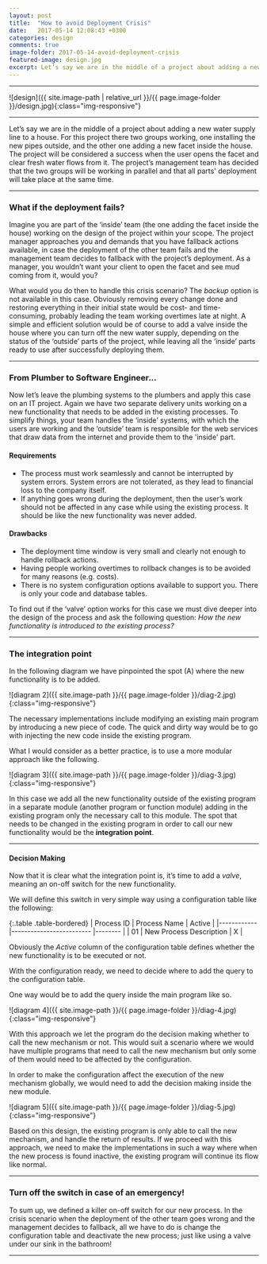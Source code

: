 ```yaml
---
layout: post
title:  "How to avoid Deployment Crisis"
date:   2017-05-14 12:08:43 +0300
categories: design
comments: true
image-folder: 2017-05-14-avoid-deployment-crisis
featured-image: design.jpg
excerpt: Let’s say we are in the middle of a project about adding a new water supply line to a house.
---
```


***

![design]({{ site.image-path | relative_url }}/{{ page.image-folder }}/design.jpg){:class="img-responsive"}

***

Let’s say we are in the middle of a project about adding a new water supply line to a house. For this project there two groups working, one installing the new pipes outside, and the other one adding a new facet inside the house. The project will be considered a success when the user opens the facet and clear fresh water flows from it. The project’s management team has decided that the two groups will be working in parallel and that all parts' deployment will take place at the same time.

***

### What if the deployment fails?

Imagine you are part of the ‘inside’ team (the one adding the facet inside the house) working on the design of the project within your scope. The project manager approaches you and demands that you have fallback actions available, in case the deployment of the other team fails and the management team decides to fallback with the project’s deployment. As a manager, you wouldn’t want your client to open the facet and see mud coming from it, would you?

What would you do then to handle this crisis scenario? The *backup* option is not available in this case. Obviously removing every change done and restoring everything in their initial state would be cost- and time-consuming, probably leading the team working overtimes late at night. A simple and efficient solution would be of course to add a valve inside the house where you can turn off the new water supply, depending on the status of the ‘outside’ parts of the project, while leaving all the ‘inside’ parts ready to use after successfully deploying them.

***

### From Plumber to Software Engineer…

Now let’s leave the plumbing systems to the plumbers and apply this case on an IT project. Again we have two separate delivery units working on a new functionality that needs to be added in the existing processes. To simplify things, your team handles the ‘inside’ systems, with which the users are working and the ‘outside’ team is responsible for the web services that draw data from the internet and provide them to the 'inside' part.

#### Requirements

- The process must work seamlessly and cannot be interrupted by system errors. System errors are not tolerated, as they lead to financial loss to the company itself.
- If anything goes wrong during the deployment, then the user’s work should not be affected in any case while using the existing process. It should be like the new functionality was never added.

#### Drawbacks

- The deployment time window is very small and clearly not enough to handle rollback actions.
- Having people working overtimes to rollback changes is to be avoided for many reasons (e.g. costs).
- There is no system configuration options available to support you. There is only your code and database tables.

To find out if the ‘valve’ option works for this case we must dive deeper into the design of the process and ask the following question:
*How the new functionality is introduced to the existing process?*

***

### The integration point

In the following diagram we have pinpointed the spot (A) where the new functionality is to be added.

![diagram 2]({{ site.image-path }}/{{ page.image-folder }}/diag-2.jpg){:class="img-responsive"}

The necessary implementations include modifying an existing main program by introducing a new piece of code. The quick and dirty way would be to go with injecting the new code inside the existing program.

What I would consider as a better practice, is to use a more modular approach like the following.

![diagram 3]({{ site.image-path }}/{{ page.image-folder }}/diag-3.jpg){:class="img-responsive"}

In this case we add all the new functionality outside of the existing program in a separate module (another program or function module) adding in the existing program only the necessary call to this module. The spot that needs to be changed in the existing program in order to call our new functionality would be the **integration point**.

***

#### Decision Making

Now that it is clear what the integration point is, it’s time to add a *valve*, meaning an on-off switch for the new functionality.

We will define this switch in very simple way using a configuration table like the following:

{:.table .table-bordered}
| Process ID 	| Process Name            	| Active 	|
|------------	|-------------------------	|--------	|
| 01         	| New Process Description 	| X      	|

Obviously the *Active* column of the configuration table defines whether the new functionality is to be executed or not.

With the configuration ready, we need to decide where to add the query to the configuration table.

One way would be to add the query inside the main program like so.

![diagram 4]({{ site.image-path }}/{{ page.image-folder }}/diag-4.jpg){:class="img-responsive"}

With this approach we let the program do the decision making whether to call the new mechanism or not. This would suit a scenario where we would have multiple programs that need to call the new mechanism but only some of them would need to be affected by the configuration.

In order to make the configuration affect the execution of the new mechanism globally, we would need to add the decision making inside the new module.

![diagram 5]({{ site.image-path }}/{{ page.image-folder }}/diag-5.jpg){:class="img-responsive"}

Based on this design, the existing program is only able to call the new mechanism, and handle the return of results. If we proceed with this approach, we need to make the implementations in such a way where when the new process is found inactive, the existing program will continue its flow like normal.

***

### Turn off the switch in case of an emergency!

To sum up, we defined a killer on-off switch for our new process. In the crisis scenario when the deployment of the other team goes wrong and the management decides to fallback, all we have to do is change the configuration table and deactivate the new process; just like using a valve under our sink in the bathroom!

***
